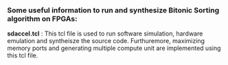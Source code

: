 

### Some useful information to run and synthesize Bitonic Sorting algorithm on FPGAs:

__sdaccel.tcl__ : This tcl file is used to run software simulation, hardware emulation and syntheisze the source code. Furthuremore, maximizing memory ports and generating multiple compute unit are implemented using this tcl file.


 

